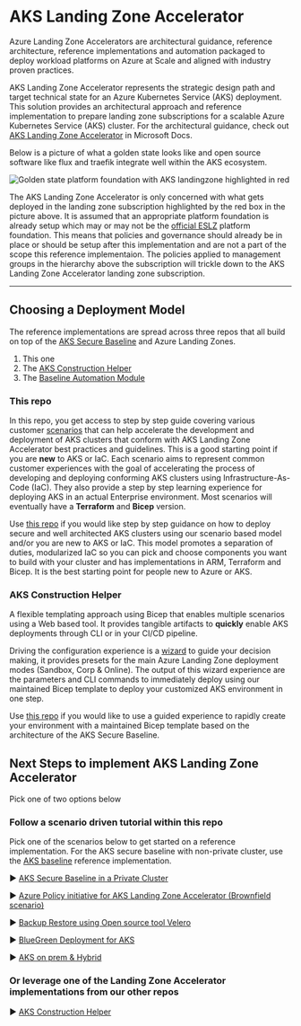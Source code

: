 # AKS Landing Zone Accelerator

Azure Landing Zone Accelerators are architectural guidance, reference architecture, reference implementations and automation packaged to deploy workload platforms on Azure at Scale and aligned with industry proven practices.

AKS Landing Zone Accelerator represents the strategic design path and target technical state for an Azure Kubernetes Service (AKS) deployment. This solution provides an architectural approach and reference implementation to prepare landing zone subscriptions for a scalable Azure Kubernetes Service (AKS) cluster. For the architectural guidance, check out [AKS Landing Zone Accelerator](https://docs.microsoft.com/azure/cloud-adoption-framework/scenarios/aks/enterprise-scale-landing-zone) in Microsoft Docs. 

Below is a picture of what a golden state looks like and open source software like flux and traefik integrate well within the AKS ecosystem.

![Golden state platform foundation with AKS landingzone highlighted in red](./media/aks-eslz-architecture.png)

The AKS Landing Zone Accelerator is only concerned with what gets deployed in the landing zone subscription highlighted by the red box in the picture above. It is assumed that an appropriate platform foundation is already setup which may or may not be the [official ESLZ](https://docs.microsoft.com/azure/cloud-adoption-framework/ready/enterprise-scale/architecture) platform foundation. This means that policies and governance should already be in place or should be setup after this implementation and are not a part of the scope this reference implementaion. The policies applied to management groups in the hierarchy above the subscription will trickle down to the AKS Landing Zone Accelerator landing zone subscription.

---

## Choosing a Deployment Model

The reference implementations are spread across three repos that all build on top of the [AKS Secure Baseline](https://docs.microsoft.com/azure/architecture/reference-architectures/containers/aks/secure-baseline-aks) and Azure Landing Zones.

1. This one
1. The [AKS Construction Helper](https://github.com/Azure/Aks-Construction)
1. The [Baseline Automation Module](https://github.com/Azure/aks-baseline-automation)

### This repo

In this repo, you get access to step by step guide covering various customer [scenarios](./Scenarios) that can help accelerate the development and deployment of AKS clusters that conform with AKS Landing Zone Accelerator best practices and guidelines. This is a good starting point if you are **new** to AKS or IaC. Each scenario aims to represent common customer experiences with the goal of accelerating the process of developing and deploying conforming AKS clusters using Infrastructure-As-Code (IaC). They also provide a step by step learning experience for deploying AKS in an actual Enterprise environment. Most scenarios will eventually have a **Terraform** and **Bicep** version. 

Use [this repo](https://github.com/Azure/AKS-Landing-Zone-Accelerator/tree/main/Scenarios/AKS-Secure-Baseline-PrivateCluster) if you would like step by step guidance on how to deploy secure and well architected AKS clusters using our scenario based model and/or you are new to AKS or IaC. This model promotes a separation of duties, modularized IaC so you can pick and choose components you want to build with your cluster and has implementations in ARM, Terraform and Bicep. It is the best starting point for people new to Azure or AKS.

### AKS Construction Helper

A flexible templating approach using Bicep that enables multiple scenarios using a Web based tool. It provides tangible artifacts to **quickly** enable AKS deployments through CLI or in your CI/CD pipeline.

Driving the configuration experience is a [wizard](https://azure.github.io/AKS-Construction/?default=es) to guide your decision making, it provides presets for the main Azure Landing Zone deployment modes (Sandbox, Corp & Online). The output of this wizard experience are the parameters and CLI commands to immediately deploy using our maintained Bicep template to deploy your customized AKS environment in one step.

Use [this repo](https://github.com/Azure/Aks-Construction) if you would like to use a guided experience to rapidly create your environment with a maintained Bicep template based on the architecture of the AKS Secure Baseline.

<!-- ### Baseline Automation Module

This reference implementation demonstrates recommended ways to automate the deployment of the components composing a typical AKS solution. This repository includes information about separation of duties (different teams managing different parts of the deployment process), CI/CD and GitOps best practices. 

Use [this repo](https://github.com/Azure/aks-baseline-automation) if you would like to learn how to quickly setup and get access to templates to help setup your own DevOps environments for AKS workloads.  -->

## Next Steps to implement AKS Landing Zone Accelerator
Pick one of two options below

### Follow a scenario driven tutorial within this repo

Pick one of the scenarios below to get started on a reference implementation. For the AKS secure baseline with non-private cluster, use the [AKS baseline](https://github.com/mspnp/aks-baseline) reference implementation.

:arrow_forward: [AKS Secure Baseline in a Private Cluster](./Scenarios/AKS-Secure-Baseline-PrivateCluster)

:arrow_forward: [Azure Policy initiative for AKS Landing Zone Accelerator (Brownfield scenario)](./Scenarios/Azure-Policy-ES-for-AKS)

:arrow_forward: [Backup Restore using Open source tool Velero](./Scenarios/Backup-Restore)

:arrow_forward: [BlueGreen Deployment for AKS](./Scenarios/BlueGreen-Deployment-for-AKS)

:arrow_forward: [AKS on prem & Hybrid](./Scenarios/AKS-on-prem)

### Or leverage one of the Landing Zone Accelerator implementations from our other repos

:arrow_forward: [AKS Construction Helper](https://github.com/Azure/Aks-Construction#getting-started)
<!-- :arrow_forward: [Baseline Automation Module](https://github.com/Azure/aks-baseline-automation) -->

